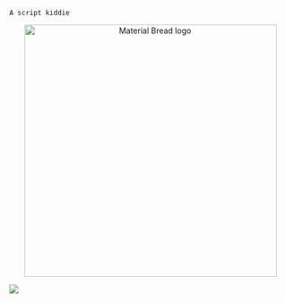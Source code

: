 `A script kiddie`
<p align="center">
  <img width="450" src="https://github-readme-stats.vercel.app/api?username=akimbo7&theme=radical&show_icons=tru" alt="Material Bread logo">
</p>

<a href="https://github.com/anuraghazra/github-readme-stats">
  <img align="center" src="https://github-readme-stats.vercel.app/api?username=akimbo7&theme=radical&show_icons=tru" />
</a>

     
